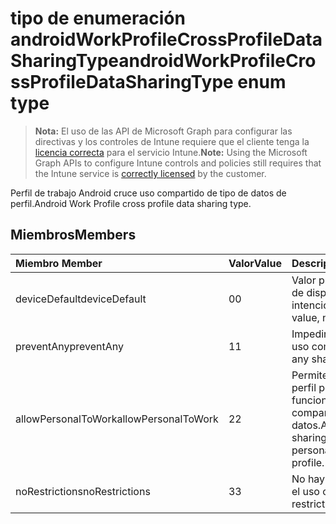 # <a name="androidworkprofilecrossprofiledatasharingtype-enum-type"></a><span data-ttu-id="f9b56-101">tipo de enumeración androidWorkProfileCrossProfileDataSharingType</span><span class="sxs-lookup"><span data-stu-id="f9b56-101">androidWorkProfileCrossProfileDataSharingType enum type</span></span>

> <span data-ttu-id="f9b56-102">**Nota:** El uso de las API de Microsoft Graph para configurar las directivas y los controles de Intune requiere que el cliente tenga la [licencia correcta](https://go.microsoft.com/fwlink/?linkid=839381) para el servicio Intune.</span><span class="sxs-lookup"><span data-stu-id="f9b56-102">**Note:** Using the Microsoft Graph APIs to configure Intune controls and policies still requires that the Intune service is [correctly licensed](https://go.microsoft.com/fwlink/?linkid=839381) by the customer.</span></span>

<span data-ttu-id="f9b56-103">Perfil de trabajo Android cruce uso compartido de tipo de datos de perfil.</span><span class="sxs-lookup"><span data-stu-id="f9b56-103">Android Work Profile cross profile data sharing type.</span></span>
## <a name="members"></a><span data-ttu-id="f9b56-104">Miembros</span><span class="sxs-lookup"><span data-stu-id="f9b56-104">Members</span></span>
|<span data-ttu-id="f9b56-105">Miembro	</span><span class="sxs-lookup"><span data-stu-id="f9b56-105">Member</span></span>|<span data-ttu-id="f9b56-106">Valor</span><span class="sxs-lookup"><span data-stu-id="f9b56-106">Value</span></span>|<span data-ttu-id="f9b56-107">Descripción</span><span class="sxs-lookup"><span data-stu-id="f9b56-107">Description</span></span>|
|:---|:---|:---|
|<span data-ttu-id="f9b56-108">deviceDefault</span><span class="sxs-lookup"><span data-stu-id="f9b56-108">deviceDefault</span></span>|<span data-ttu-id="f9b56-109">0</span><span class="sxs-lookup"><span data-stu-id="f9b56-109">0</span></span>|<span data-ttu-id="f9b56-110">Valor predeterminado de dispositivo, sin intención.</span><span class="sxs-lookup"><span data-stu-id="f9b56-110">Device default value, no intent.</span></span>|
|<span data-ttu-id="f9b56-111">preventAny</span><span class="sxs-lookup"><span data-stu-id="f9b56-111">preventAny</span></span>|<span data-ttu-id="f9b56-112">1</span><span class="sxs-lookup"><span data-stu-id="f9b56-112">1</span></span>|<span data-ttu-id="f9b56-113">Impedir que cualquier uso compartido.</span><span class="sxs-lookup"><span data-stu-id="f9b56-113">Prevent any sharing.</span></span>|
|<span data-ttu-id="f9b56-114">allowPersonalToWork</span><span class="sxs-lookup"><span data-stu-id="f9b56-114">allowPersonalToWork</span></span>|<span data-ttu-id="f9b56-115">2</span><span class="sxs-lookup"><span data-stu-id="f9b56-115">2</span></span>|<span data-ttu-id="f9b56-116">Permiten la solicitud de perfil personal para que funcione el perfil de uso compartido de datos.</span><span class="sxs-lookup"><span data-stu-id="f9b56-116">Allow data sharing request from personal profile to work profile.</span></span>|
|<span data-ttu-id="f9b56-117">noRestrictions</span><span class="sxs-lookup"><span data-stu-id="f9b56-117">noRestrictions</span></span>|<span data-ttu-id="f9b56-118">3</span><span class="sxs-lookup"><span data-stu-id="f9b56-118">3</span></span>|<span data-ttu-id="f9b56-119">No hay restricciones en el uso compartido.</span><span class="sxs-lookup"><span data-stu-id="f9b56-119">No restrictions on sharing.</span></span>|



